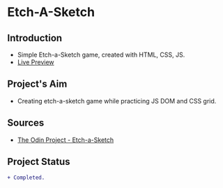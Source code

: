 # Etch-A-Sketch
## Introduction
* Simple Etch-a-Sketch game, created with HTML, CSS, JS.
* [Live Preview](https://ikari-shirei.github.io/etch-a-sketch/)

## Project's Aim
* Creating etch-a-sketch game while practicing JS DOM and CSS grid.

## Sources
* [The Odin Project - Etch-a-Sketch](https://www.theodinproject.com/paths/foundations/courses/foundations/lessons/etch-a-sketch-project)

## Project Status
```diff
+ Completed.
```
